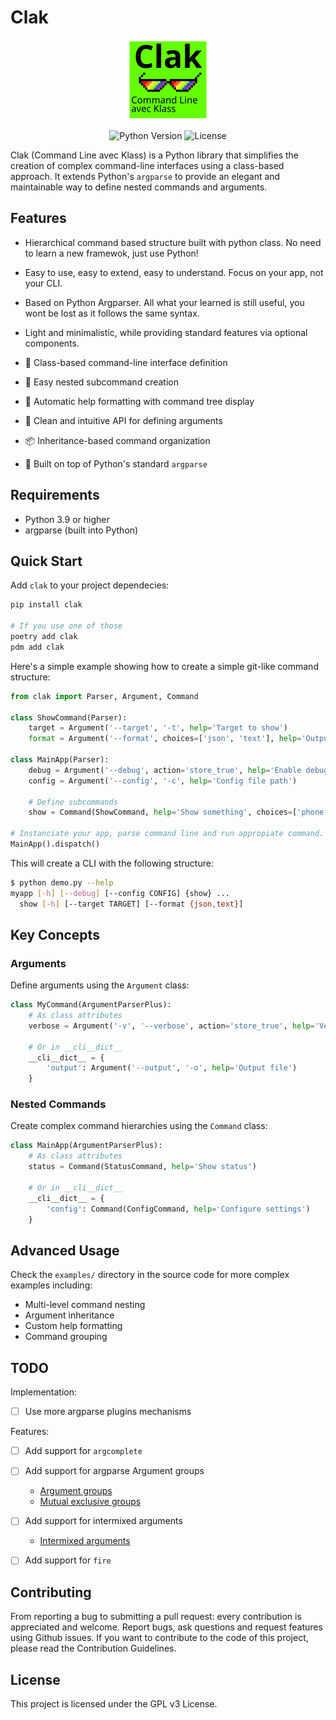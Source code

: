 # Clak

<p align='center'>
<img src="logo/logo.svg" alt="Clak Logo" width="128">
</p>

<p align='center'>
<img src="https://img.shields.io/badge/python-3.10%2B-blue" alt="Python Version">
<img src="https://img.shields.io/badge/license-GPL%20v3-blue" alt="License">
</p>

Clak (Command Line avec Klass) is a Python library that simplifies the creation of complex command-line interfaces using a class-based approach. It extends Python's `argparse` to provide an elegant and maintainable way to define nested commands and arguments.

## Features

- Hierarchical command based structure built with python class. No need to learn a new framewok, just use Python!
- Easy to use, easy to extend, easy to understand. Focus on your app, not your CLI.
- Based on Python Argparser. All what your learned is still useful, you wont be lost as it follows the same syntax.
- Light and minimalistic, while providing standard features via optional components.

- 🎯 Class-based command-line interface definition
- 🌳 Easy nested subcommand creation
- 🔄 Automatic help formatting with command tree display
- 🎨 Clean and intuitive API for defining arguments
- 📦 Inheritance-based command organization
- 🚀 Built on top of Python's standard `argparse`


## Requirements

- Python 3.9 or higher
- argparse (built into Python)

## Quick Start

Add `clak` to your project dependecies:

```bash
pip install clak

# If you use one of those
poetry add clak
pdm add clak
```

Here's a simple example showing how to create a simple git-like command structure:

```python demo.py
from clak import Parser, Argument, Command

class ShowCommand(Parser):
    target = Argument('--target', '-t', help='Target to show')
    format = Argument('--format', choices=['json', 'text'], help='Output format')

class MainApp(Parser):
    debug = Argument('--debug', action='store_true', help='Enable debug mode')
    config = Argument('--config', '-c', help='Config file path')
    
    # Define subcommands
    show = Command(ShowCommand, help='Show something', choices=['phone', 'email', 'address'])

# Instanciate your app, parse command line and run appropiate command.
MainApp().dispatch()
```

This will create a CLI with the following structure:

```bash
$ python demo.py --help
myapp [-h] [--debug] [--config CONFIG] {show} ...
  show [-h] [--target TARGET] [--format {json,text}]
```


## Key Concepts

### Arguments

Define arguments using the `Argument` class:

```python
class MyCommand(ArgumentParserPlus):
    # As class attributes
    verbose = Argument('-v', '--verbose', action='store_true', help='Verbose output')
    
    # Or in __cli__dict__
    __cli__dict__ = {
        'output': Argument('--output', '-o', help='Output file')
    }
```

### Nested Commands

Create complex command hierarchies using the `Command` class:

```python
class MainApp(ArgumentParserPlus):
    # As class attributes
    status = Command(StatusCommand, help='Show status')
    
    # Or in __cli__dict__
    __cli__dict__ = {
        'config': Command(ConfigCommand, help='Configure settings')
    }
```

## Advanced Usage

Check the `examples/` directory in the source code for more complex examples including:
- Multi-level command nesting
- Argument inheritance
- Custom help formatting
- Command grouping

## TODO

Implementation:

- [ ] Use more argparse plugins mechanisms

Features:

- [ ] Add support for `argcomplete`
- [ ] Add support for argparse Argument groups
  - [Argument groups](https://docs.python.org/3/library/argparse.html#argument-groups)
  - [Mutual exclusive groups](https://docs.python.org/3/library/argparse.html#mutual-exclusion)
- [ ] Add support for intermixed arguments
  - [Intermixed arguments](https://docs.python.org/3/library/argparse.html#intermixed-arguments)
- [ ] Add support for `fire`


## Contributing

From reporting a bug to submitting a pull request: every contribution is appreciated
and welcome. Report bugs, ask questions and request features using Github issues. If
you want to contribute to the code of this project, please read the Contribution Guidelines.

## License

This project is licensed under the GPL v3 License.
